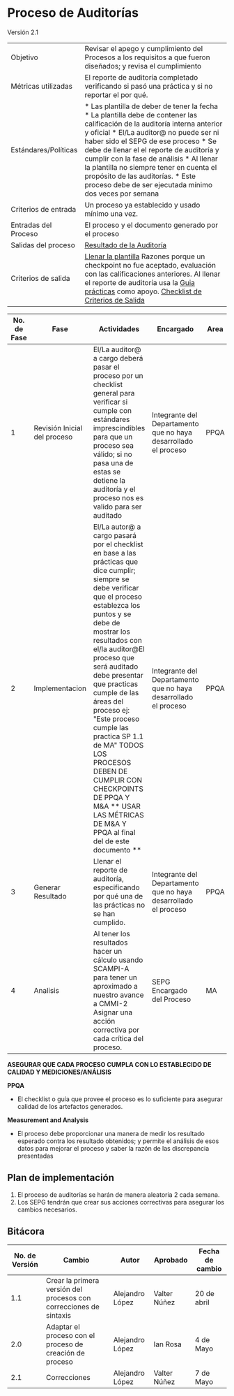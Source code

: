 # Proceso de Auditorías
Versión 2.1


 |      |      |
 | --- | --- |
 |    Objetivo   |    Revisar el apego y cumplimiento del Procesos a los requisitos a que fueron diseñados; y revisa el cumplimiento   |
|    Métricas utilizadas   | El reporte de auditoría completado verificando si pasó una práctica y si no reportar el por qué.|
|    Estándares/Políticas   |* Las plantilla de deber de tener la fecha * La plantilla debe de contener las calificación de la auditoría interna anterior y oficial * El/La auditor@ no puede ser ni haber sido el SEPG de ese proceso * Se debe de llenar el el reporte de auditoría y cumplir con la fase de análisis * Al llenar la plantilla no siempre tener en cuenta el propósito de las auditorías. * Este proceso debe de ser ejecutada mínimo dos veces por semana |
|    Criterios de entrada   |    Un proceso ya establecido y usado mínimo una vez.   |
|    Entradas del Proceso   |    El proceso y el documento generado por el proceso   |
|    Salidas del proceso   |    [Resultado de la Auditoría](https://github.com/CaveLabs-1/Wiki/raw/ale-Auditorias/Auditorias/Plantilla_Reporte_De_Estatus_2.docx)   |
|    Criterios de salida   |   [Llenar la plantilla](https://github.com/CaveLabs-1/Wiki/raw/ale-Auditorias/Auditorias/Plantilla_Reporte_De_Estatus_2.docx) Razones porque un checkpoint no fue aceptado, evaluación con las calificaciones anteriores. Al llenar el reporte de auditoría usa la  [Guia prácticas](https://github.com/CaveLabs-1/Wiki/blob/ale-Auditorias/Auditorias/guia_proceso_auditoria.md) como apoyo. [Checklist de Criterios de Salida](https://docs.google.com/spreadsheets/d/1PPFMxL9YHxfM2FBPDoeMXvrjVf6_NenFBjPuo37E55U/edit#gid=0) |







|     No. de Fase    |     Fase   |        Actividades    |     Encargado    |     Area |
| --- | --- | --- | --- | --- |
|     1    |     Revisión Inicial del proceso    |     El/La auditor@ a cargo deberá pasar el proceso por un checklist general para verificar si cumple con estándares imprescindibles para que un proceso sea válido; si no pasa una de estas se detiene la auditoría y el proceso nos es valido para ser auditado    |    Integrante del Departamento que no haya desarrollado el proceso        | PPQA |
|     2    |     Implementacion    |    El/La autor@ a cargo pasará por el checklist en base a las prácticas que dice cumplir; siempre se debe verificar que el proceso establezca los puntos y se debe de mostrar los resultados con el/la auditor@El proceso que será auditado debe presentar que practicas cumple de las áreas del proceso ej: &quot;Este proceso cumple las practica SP 1.1 de MA&quot; TODOS LOS PROCESOS DEBEN DE CUMPLIR CON CHECKPOINTS DE PPQA Y M&amp;A \*\* USAR LAS MÉTRICAS DE M&amp;A Y PPQA al final del de este documento \*\*            | Integrante del Departamento que no haya desarrollado el proceso          | PPQA |
|     3    |     Generar Resultado    | Llenar el reporte de auditoría, especificando por qué una de las prácticas no se han cumplido. | Integrante del Departamento que no haya desarrollado el proceso          | PPQA |
| 4 | Analisis | Al tener los resultados hacer un cálculo usando SCAMPI-A para tener un aproximado a nuestro avance a CMMI-2 Asignar una acción correctiva por cada crítica del proceso. | SEPG Encargado del Proceso | MA |

**ASEGURAR QUE CADA PROCESO CUMPLA CON LO ESTABLECIDO DE CALIDAD Y MEDICIONES/ANÁLISIS**

**PPQA**

- El checklist o guía que provee el proceso es lo suficiente para asegurar calidad de los artefactos generados.



**Measurement and Analysis**

- El proceso debe proporcionar una manera de medir los resultado esperado contra los resultado obtenidos; y permite el análisis de esos datos para mejorar el proceso y saber la razón de las discrepancia presentadas

## Plan de implementación

1. El proceso de auditorías se harán de manera aleatoria 2 cada semana.
2. Los SEPG tendrán que crear sus acciones correctivas para asegurar los cambios necesarios.

  
## Bitácora
No. de Versión | Cambio | Autor | Aprobado | Fecha de cambio
------------|------|-------------|-----------|-----------
1.1 | Crear la primera versión del procesos con correcciones de sintaxis| Alejandro López | Valter Núñez | 20 de abril
2.0 | Adaptar el proceso con el proceso de creación de proceso| Alejandro López | Ian Rosa | 4 de Mayo
2.1 | Correcciones | Alejandro López | Valter Núñez | 7 de Mayo

